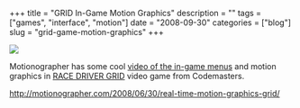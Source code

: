 +++
title = "GRID In-Game Motion Graphics"
description = ""
tags = ["games", "interface", "motion"]
date = "2008-09-30"
categories = ["blog"]
slug = "grid-game-motion-graphics"
+++



  <div class="notebook-screenshot"><a href="http://motionographer.com/2008/06/30/real-time-motion-graphics-grid/"><img id='bluga-thumbnail-1372' class='bluga-thumbnail large' src='http://media.konigi.com/bluga/
wt48e23e8ad087b_0.jpg'/></a></div><p>Motionographer has some cool <a href="http://motionographer.com/2008/06/30/real-time-motion-graphics-grid/">video of the in-game menus</a> and motion graphics in <a href="http://www.racedrivergrid.com/">RACE DRIVER GRID</a> video game from Codemasters.</p>
    
  <a href="http://motionographer.com/2008/06/30/real-time-motion-graphics-grid/">http://motionographer.com/2008/06/30/real-time-motion-graphics-grid/</a>
